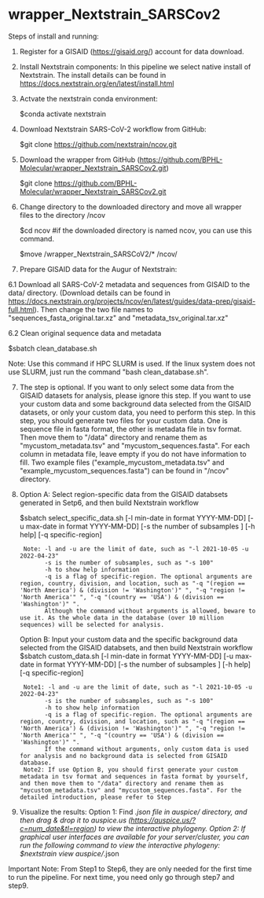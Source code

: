# wrapper_Nextstrain_SARSCov2



Steps of install and running:
1. Register for a GISAID (https://gisaid.org/) account for data download.

2. Install Nextstrain components:
	In this pipeline we select native install of Nextstrain. The install details can be found in  https://docs.nextstrain.org/en/latest/install.html

3. Actvate the nextstrain conda environment:
	
	$conda activate nextstrain

4. Download Nextstrain SARS-CoV-2 workflow from GitHub:
	
	$git clone https://github.com/nextstrain/ncov.git

5. Download the wrapper from GitHub (https://github.com/BPHL-Molecular/wrapper_Nextstrain_SARSCov2.git)
	
	$git clone https://github.com/BPHL-Molecular/wrapper_Nextstrain_SARSCov2.git

6. Change directory to the downloaded directory and move all wrapper files to the directory /ncov
	
	$cd ncov               #if the downloaded directory is named ncov, you can use this command.
	
	$move <your path>/wrapper_Nextstrain_SARSCoV2/* <your path>/ncov/

6. Prepare GISAID data for the Augur of Nextstrain:

6.1 Download all SARS-CoV-2 metadata and sequences from GISAID to the data/ directory. (Download details can be found in https://docs.nextstrain.org/projects/ncov/en/latest/guides/data-prep/gisaid-full.html). Then change the two file names to "sequences_fasta_original.tar.xz" and "metadata_tsv_original.tar.xz"
		
6.2 Clean original sequence data and metadata

$sbatch clean_database.sh  
		  
Note: Use this command if HPC SLURM is used. If the linux system does not use SLURM, just run the command "bash clean_database.sh". 
		
7. The step is optional. If you want to only select some data from the GISAID datasets for analysis, please ignore this step. If you want to use your custom data and some background data selected from the GISAID datasets, or only your custom data, you need to perform this step. 
	In this step, you should generate two files for your custom data. One is sequence file in fasta format, the other is metadata file in tsv format. Then move them to "/data" directory and rename them as "mycustom_metadata.tsv" and "mycustom_sequences.fasta". For each column in metadata file, leave empty if you do not have information to fill. 
	Two example files ("example_mycustom_metadata.tsv" and "example_mycustom_sequences.fasta") can be found in "/ncov" directory.

8. Option A: Select region-specific data from the GISAID databsets generated in Setp6, and then build Nextstrain workflow

	$sbatch select_specific_data.sh [-l min-date in format YYYY-MM-DD] [-u max-date in format YYYY-MM-DD] [-s the number of subsamples ] [-h help] [-q specific-region]
		
		Note: -l and -u are the limit of date, such as "-l 2021-10-05 -u 2022-04-23"
		      -s is the number of subsamples, such as "-s 100" 
		      -h to show help information
		      -q is a flag of specific-region. The optional arguments are region, country, division, and location, such as "-q "(region == 'North America') & (division != 'Washington')" ", "-q "region != 'North America'" ", "-q "(country == 'USA') & (division == 'Washington')" ". 
		      Although the command without arguments is allowed, beware to use it. As the whole data in the database (over 10 million sequences) will be selected for analysis. 

	Option B: Input your custom data and the specific background data selected from the GISAID databsets, and then build Nextstrain workflow
			$sbatch custom_data.sh [-l min-date in format YYYY-MM-DD] [-u max-date in format YYYY-MM-DD] [-s the number of subsamples ] [-h help] [-q specific-region]
		
		Note1: -l and -u are the limit of date, such as "-l 2021-10-05 -u 2022-04-23"
		      -s is the number of subsamples, such as "-s 100" 
		      -h to show help information
		      -q is a flag of specific-region. The optional arguments are region, country, division, and location, such as "-q "(region == 'North America') & (division != 'Washington')" ", "-q "region != 'North America'" ", "-q "(country == 'USA') & (division == 'Washington')" ". 
		      If the command without arguments, only custom data is used for analysis and no background data is selected from GISAID database. 
		Note2: If use Option B, you should first generate your custom metadata in tsv format and sequences in fasta format by yourself, and then move them to "/data" directory and rename them as "mycustom_metadata.tsv" and "mycustom_sequences.fasta". For the detailed introduction, please refer to Step

9. Visualize the results:
		Option 1: Find *.json file in auspice/ directory, and then drag & drop it to auspice.us (https://auspice.us/?c=num_date&tl=region) to view the interactive phylogeny.
		Option 2: If graphical user interfaces are available for your server/cluster, you can run the following command to view the interactive phylogeny:
		          $nextstrain view auspice/*.json

Important Note: From Step1 to Step6, they are only needed for the first time to run the pipeline. For next time, you need only go through step7 and step9. 
